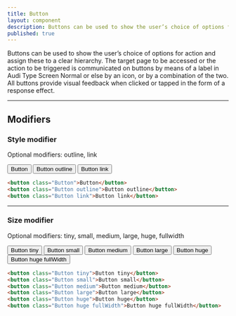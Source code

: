 ```yaml
---
title: Button
layout: component
description: Buttons can be used to show the user’s choice of options for action and assign these to a clear hierarchy. 
published: true
---
```

Buttons can be used to show the user’s choice of options for action and assign these to a clear hierarchy. 
The target page to be accessed or the action to be triggered is communicated on buttons by means of a label in Audi Type Screen Normal or else by an icon, or by a combination of the two. All buttons provide visual feedback when clicked or tapped in the form of a response effect.

___
## Modifiers
### Style modifier
Optional modifiers: outline, link

<button class="Button">Button</button>
<button class="Button outline">Button outline</button>
<button class="Button link">Button link</button>
```html
<button class="Button">Button</button>
<button class="Button outline">Button outline</button>
<button class="Button link">Button link</button>
```
___

### Size modifier
Optional modifiers: tiny, small, medium, large, huge, fullwidth

<button class="Button tiny">Button tiny</button>
<button class="Button small">Button small</button>
<button class="Button medium">Button medium</button>
<button class="Button large">Button large</button>
<button class="Button huge">Button huge</button>
<button class="Button huge fullWidth">Button huge fullWidth</button>
```html
<button class="Button tiny">Button tiny</button>
<button class="Button small">Button small</button>
<button class="Button medium">Button medium</button>
<button class="Button large">Button large</button>
<button class="Button huge">Button huge</button>
<button class="Button huge fullWidth">Button huge fullWidth</button>
```